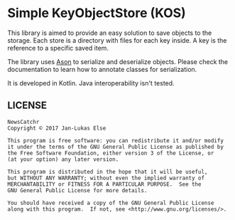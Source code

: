 # Simple KeyObjectStore (KOS)

This library is aimed to provide an easy solution to save objects to the storage. Each store is a directory with files for each key inside. A key is the reference to a specific saved item.

The library uses [Ason](https://github.com/afollestad/ason) to serialize and deserialize objects. Please check the documentation to learn how to annotate classes for serialization.

It is developed in Kotlin. Java interoperability isn't tested.

## LICENSE

```
NewsCatchr
Copyright © 2017 Jan-Lukas Else

This program is free software: you can redistribute it and/or modify
it under the terms of the GNU General Public License as published by
the Free Software Foundation, either version 3 of the License, or
(at your option) any later version.

This program is distributed in the hope that it will be useful,
but WITHOUT ANY WARRANTY; without even the implied warranty of
MERCHANTABILITY or FITNESS FOR A PARTICULAR PURPOSE.  See the
GNU General Public License for more details.

You should have received a copy of the GNU General Public License
along with this program.  If not, see <http://www.gnu.org/licenses/>.
```

